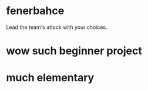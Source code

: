 # fenerbahce
Lead the team's attack with your choices.


# wow such beginner project
# much elementary
